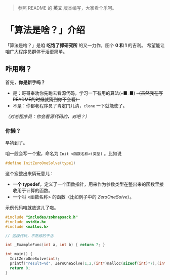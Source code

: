 > 参照 README 的 **英文** 版本编写，大家看个乐呵。

# 「算法是啥？」介绍
「算法是啥？」是咱 **吃饱了撑研究所** 的又一力作，图个 **0 和 1** 的吉利。 希望能让咱广大程序员群体干活更简单。

## 咋用啊？
首先，**你是新手吗？**

- 是：哥哥奉劝你先跑去看源代码，学习一下有用的算法(⌐■_■) ~~（虽然我在写README的时候就猜到你不会看）~~ 
- 不是：你都老程序员了肯定门儿清，`clone` 一下就能使了。

*（对老程序员：你会看源代码的，对吧？）*

### 你懒？
早猜到了。

咱一般会写一个**宏**，命名为 `Init <函数名称>(类型)` 。比如说
```c
#define InitZeroOneSolve(type1)
```

这个宏整出来俩玩意儿：
- **一个 typedef**，定义了一个函数指针，用来作为参数类型在整出来的函数里接收用于计算的函数。
- 一个叫 \<函数名称\> 的函数（比如例子中的 *ZeroOneSolve*）。

示例代码咱就放这儿了嗷。

```c
#include "includes/zoknapsack.h"
#include <stdio.h>
#include <malloc.h>

// 这段代码，不熟练的干活

int _ExampleFunc(int a, int b) { return 7; }

int main() {
  InitZeroOneSolve(int);
  printf("result=%d", ZeroOneSolve(1,2,(int*)malloc(sizeof(int)*7),(int*)malloc(sizeof(int)*7),(int*)malloc(sizeof(int)*7),_ExampleFunc));
  return 0;
}
```
